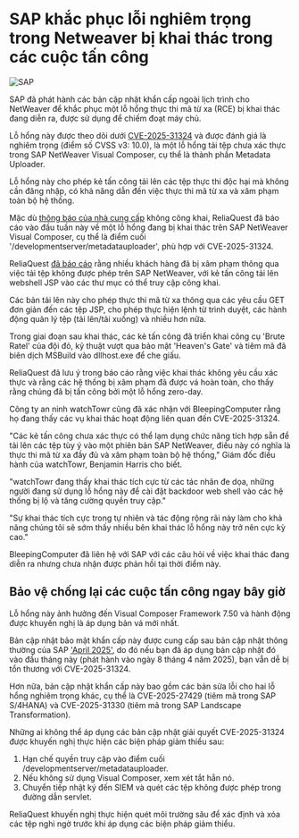 # SAP khắc phục lỗi nghiêm trọng trong Netweaver bị khai thác trong các cuộc tấn công

![SAP](https://www.bleepstatic.com/content/hl-images/2022/02/09/SAP.jpg)

SAP đã phát hành các bản cập nhật khẩn cấp ngoài lịch trình cho NetWeaver để khắc phục một lỗ hổng thực thi mã từ xa (RCE) bị khai thác đang diễn ra, được sử dụng để chiếm đoạt máy chủ.

Lỗ hổng này được theo dõi dưới [CVE-2025-31324](https://nvd.nist.gov/vuln/detail/CVE-2025-31324) và được đánh giá là nghiêm trọng (điểm số CVSS v3: 10.0), là một lỗ hổng tải tệp chưa xác thực trong SAP NetWeaver Visual Composer, cụ thể là thành phần Metadata Uploader.

Lỗ hổng này cho phép kẻ tấn công tải lên các tệp thực thi độc hại mà không cần đăng nhập, có khả năng dẫn đến việc thực thi mã từ xa và xâm phạm toàn bộ hệ thống.

Mặc dù [thông báo của nhà cung cấp](https://me.sap.com/notes/3594142) không công khai, ReliaQuest đã báo cáo vào đầu tuần này về một lỗ hổng đang bị khai thác trên SAP NetWeaver Visual Composer, cụ thể là điểm cuối '/developmentserver/metadatauploader', phù hợp với CVE-2025-31324.

ReliaQuest [đã báo cáo](http://reliaquest.com/blog/threat-spotlight-reliaquest-uncovers-vulnerability-behind-sap-netweaver-compromise/) rằng nhiều khách hàng đã bị xâm phạm thông qua việc tải tệp không được phép trên SAP NetWeaver, với kẻ tấn công tải lên webshell JSP vào các thư mục có thể truy cập công khai.

Các bản tải lên này cho phép thực thi mã từ xa thông qua các yêu cầu GET đơn giản đến các tệp JSP, cho phép thực hiện lệnh từ trình duyệt, các hành động quản lý tệp (tải lên/tải xuống) và nhiều hơn nữa.

Trong giai đoạn sau khai thác, các kẻ tấn công đã triển khai công cụ 'Brute Ratel' của đội đỏ, kỹ thuật vượt qua bảo mật 'Heaven's Gate' và tiêm mã đã biên dịch MSBuild vào dllhost.exe để che giấu.

ReliaQuest đã lưu ý trong báo cáo rằng việc khai thác không yêu cầu xác thực và rằng các hệ thống bị xâm phạm đã được vá hoàn toàn, cho thấy rằng chúng đã bị tấn công bởi một lỗ hổng zero-day.

Công ty an ninh watchTowr cũng đã xác nhận với BleepingComputer rằng họ đang thấy các vụ khai thác hoạt động liên quan đến CVE-2025-31324.

"Các kẻ tấn công chưa xác thực có thể lạm dụng chức năng tích hợp sẵn để tải lên các tệp tùy ý vào một phiên bản SAP NetWeaver, điều này có nghĩa là thực thi mã từ xa đầy đủ và xâm phạm toàn bộ hệ thống," Giám đốc điều hành của watchTowr, Benjamin Harris cho biết.

"watchTowr đang thấy khai thác tích cực từ các tác nhân đe dọa, những người đang sử dụng lỗ hổng này để cài đặt backdoor web shell vào các hệ thống bị lộ và tăng cường quyền truy cập."

"Sự khai thác tích cực trong tự nhiên và tác động rộng rãi này làm cho khả năng chúng tôi sẽ sớm thấy nhiều bên khai thác lỗ hổng này trở nên cực kỳ cao."

BleepingComputer đã liên hệ với SAP với các câu hỏi về việc khai thác đang diễn ra nhưng chưa nhận được phản hồi tại thời điểm này.

## Bảo vệ chống lại các cuộc tấn công ngay bây giờ

Lỗ hổng này ảnh hưởng đến Visual Composer Framework 7.50 và hành động được khuyến nghị là áp dụng bản vá mới nhất.

Bản cập nhật bảo mật khẩn cấp này được cung cấp sau bản cập nhật thông thường của SAP ['April 2025'](https://support.sap.com/en/my-support/knowledge-base/security-notes-news/april-2025.html), do đó nếu bạn đã áp dụng bản cập nhật đó vào đầu tháng này (phát hành vào ngày 8 tháng 4 năm 2025), bạn vẫn dễ bị tổn thương với CVE-2025-31324.

Hơn nữa, bản cập nhật khẩn cấp này bao gồm các bản sửa lỗi cho hai lỗ hổng nghiêm trọng khác, cụ thể là CVE-2025-27429 (tiêm mã trong SAP S/4HANA) và CVE-2025-31330 (tiêm mã trong SAP Landscape Transformation).

Những ai không thể áp dụng các bản cập nhật giải quyết CVE-2025-31324 được khuyến nghị thực hiện các biện pháp giảm thiểu sau:

1. Hạn chế quyền truy cập vào điểm cuối /developmentserver/metadatauploader.
2. Nếu không sử dụng Visual Composer, xem xét tắt hẳn nó.
3. Chuyển tiếp nhật ký đến SIEM và quét các tệp không được phép trong đường dẫn servlet.

ReliaQuest khuyến nghị thực hiện quét môi trường sâu để xác định và xóa các tệp nghi ngờ trước khi áp dụng các biện pháp giảm thiểu.